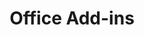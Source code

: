 ---
title: "Office Add-ins"
presenter: "Presented by Microsoft"
occurrence: "Second Wednesday of every month"
time: "7:00 AM PT / 3:00 PM GMT"
inviteUrl: "https://aka.ms/officeaddinscommunitycall"
youtubeUrl: "https://www.youtube.com/playlist?list=PLR9nK3mnD-OVExAWBr2QtS_5UmqUr7HL4"
weight: 50
---